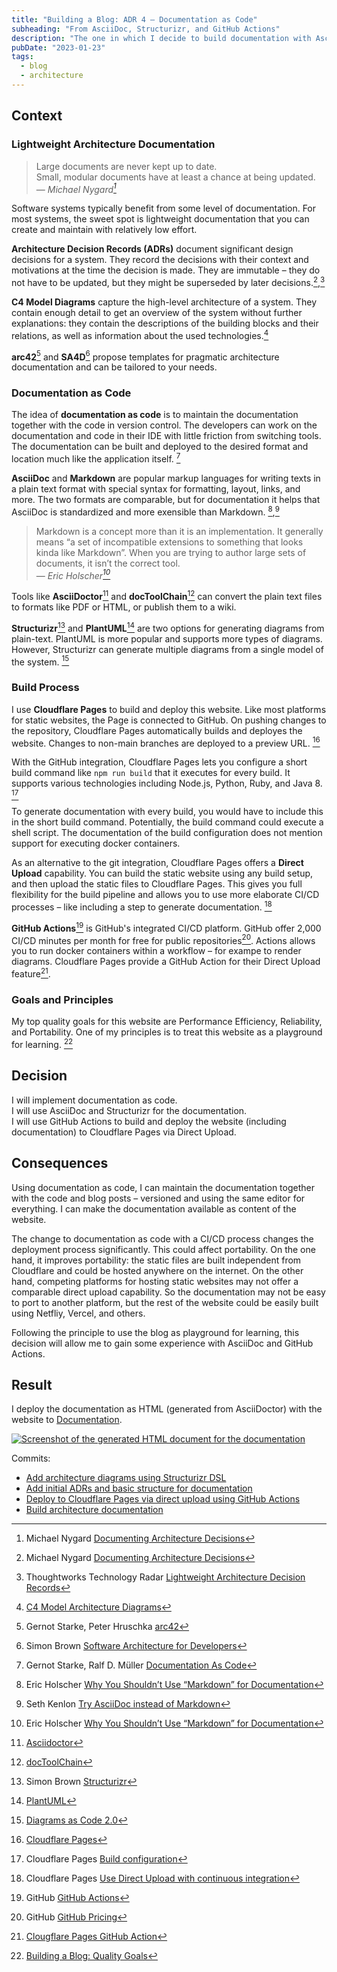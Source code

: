 ```yaml
---
title: "Building a Blog: ADR 4 – Documentation as Code"
subheading: "From AsciiDoc, Structurizr, and GitHub Actions"
description: "The one in which I decide to build documentation with AsciiDoc and Structurizr from GitHub Actions"
pubDate: "2023-01-23"
tags:
  - blog
  - architecture
---
```


## Context

### Lightweight Architecture Documentation

> Large documents are never kept up to date.  
> Small, modular documents have at least a chance at being updated.  
> — <cite>Michael Nygard[^1]</cite>

[^1]: Michael Nygard [Documenting Architecture Decisions](https://cognitect.com/blog/2011/11/15/documenting-architecture-decisions)

Software systems typically benefit from some level of documentation.
For most systems, the sweet spot is lightweight documentation that you can create and maintain with relatively low effort.

**Architecture Decision Records (ADRs)** document significant design decisions for a system. They record the decisions with their context and motivations at the time the decision is made. They are immutable – they do not have to be updated, but they might be superseded by later decisions.[^1],[^2]

[^2]: Thoughtworks Technology Radar [Lightweight Architecture Decision Records](https://www.thoughtworks.com/radar/techniques/lightweight-architecture-decision-records)

**C4 Model Diagrams** capture the high-level architecture of a system. They contain enough detail to get an overview of the system without further explanations: they contain the descriptions of the building blocks and their relations, as well as information about the used technologies.[^3]

[^3]: [C4 Model Architecture Diagrams](/blog/2023-01-21_c4_model_diagrams/)

**arc42**[^4] and **SA4D**[^5] propose templates for pragmatic architecture documentation and can be tailored to your needs.

[^4]: Gernot Starke, Peter Hruschka [arc42](https://arc42.org/overview)
[^5]: Simon Brown [Software Architecture
for Developers](https://softwarearchitecturefordevelopers.com)

### Documentation as Code

The idea of __documentation as code__ is to maintain the documentation together with the code in version control.
The developers can work on the documentation and code in their IDE with little friction from switching tools.
The documentation can be built and deployed to the desired format and location much like the application itself. [^6]

[^6]: Gernot Starke, Ralf D. Müller [Documentation As Code](https://docs-as-co.de)

**AsciiDoc** and **Markdown** are popular markup languages for writing texts in a plain text format with special syntax for formatting, layout, links, and more. The two formats are comparable, but for documentation it helps that AsciiDoc is standardized and more exensible than Markdown. [^7],[^8]

> Markdown is a concept more than it is an implementation. It generally means
> “a set of incompatible extensions to something that looks kinda like
> Markdown”. When you are trying to author large sets of documents, it isn’t
> the correct tool.  
> — <cite>Eric Holscher[^7]</cite>

[^7]: Eric Holscher [Why You Shouldn’t Use “Markdown” for Documentation](https://ericholscher.com/blog/2016/mar/15/dont-use-markdown-for-technical-docs/)
[^8]: Seth Kenlon [Try AsciiDoc instead of Markdown](https://opensource.com/article/22/8/drop-markdown-asciidoc)

Tools like **AsciiDoctor**[^9] and **docToolChain**[^10] can convert the plain text files to formats like PDF or HTML, or publish them to a wiki.

[^9]: [Asciidoctor](https://asciidoctor.org)
[^10]: [docToolChain](http://doctoolchain.org)

**Structurizr**[^11] and **PlantUML**[^12] are two options for generating diagrams from plain-text. PlantUML is more popular and supports more types of diagrams. However, Structurizr can generate multiple diagrams from a single model of the system. [^13]

[^11]: Simon Brown [Structurizr](https://structurizr.com)
[^12]: [PlantUML](https://plantuml.com)
[^13]: [Diagrams as Code 2.0](/blog/2023-01-22_diagrams_as_code/)

### Build Process

I use **Cloudflare Pages** to build and deploy this website.
Like most platforms for static websites, the Page is connected to GitHub.
On pushing changes to the repository, Cloudflare Pages automatically builds and deployes the website. Changes to non-main branches are deployed to a preview URL. [^14]

[^14]: [Cloudflare Pages](https://pages.cloudflare.com)

With the GitHub integration, Cloudflare Pages lets you configure a short build command like `npm run build` that it executes for every build. It supports various technologies including Node.js, Python, Ruby, and Java 8. [^15]

[^15]: Cloudflare Pages [Build configuration](https://developers.cloudflare.com/pages/platform/build-configuration/)

To generate documentation with every build, you would have to include this in the short build command. Potentially, the build command could execute a shell script. The documentation of the build configuration does not mention support for executing docker containers.

As an alternative to the git integration, Cloudflare Pages offers a **Direct Upload** capability. You can build the static website using any build setup, and then upload the static files to Cloudflare Pages. This gives you full flexibility for the build pipeline and allows you to use more elaborate CI/CD processes – like including a step to generate documentation. [^16]

[^16]: Cloudflare Pages [Use Direct Upload with continuous integration](https://developers.cloudflare.com/pages/how-to/use-direct-upload-with-continuous-integration/)

**GitHub Actions**[^17] is GitHub's integrated CI/CD platform.
GitHub offer 2,000 CI/CD minutes per month for free for public repositories[^18].
Actions allows you to run docker containers within a workflow – for exampe to render diagrams.
Cloudflare Pages provide a GitHub Action for their Direct Upload feature[^19].

[^17]: GitHub [GitHub Actions](https://github.com/features/actions)
[^18]: GitHub [GitHub Pricing](https://github.com/pricing)
[^19]: [Clougflare Pages GitHub Action](https://github.com/cloudflare/pages-action)

### Goals and Principles

My top quality goals for this website are Performance Efficiency, Reliability, and Portability. One of my principles is to treat this website as a playground for learning. [^20]

[^20]: [Building a Blog: Quality Goals](/blog/2023-01-02_quality_goals/)

## Decision

I will implement documentation as code.  
I will use AsciiDoc and Structurizr for the documentation.  
I will use GitHub Actions to build and deploy the website (including documentation) to Cloudflare Pages via Direct Upload.

## Consequences

Using documentation as code, I can maintain the documentation together with the code and blog posts – versioned and using the same editor for everything.
I can make the documentation available as content of the website.

The change to documentation as code with a CI/CD process changes the deployment process significantly. This could affect portability.
On the one hand, it improves portability: the static files are built independent from Cloudflare and could be hosted anywhere on the internet.
On the other hand, competing platforms for hosting static websites may not offer a comparable direct upload capability. So the documentation may not be easy to port to another platform, but the rest of the website could be easily built using Netfliy, Vercel, and others.

Following the principle to use the blog as playground for learning, this decision will allow me to gain some experience with AsciiDoc and GitHub Actions.

## Result

I deploy the documentation as HTML (generated from AsciiDoctor) with the website to [Documentation](https://www.philip-schmitt.de/docs/documentation.html).

[![Screenshot of the generated HTML document for the documentation](/documentation-screenshot.jpg#centered_bordered)](https://www.philip-schmitt.de/docs/documentation.html)

Commits:

- [Add architecture diagrams using Structurizr DSL](https://github.com/philipschm1tt/website/commit/aa2be0de5ba880be3c653549b487ca82f03105b6)
- [Add initial ADRs and basic structure for documentation](https://github.com/philipschm1tt/website/commit/48c1cc8e05873632eba952c5fc6c48dab5b4e0fd)
- [Deploy to Cloudflare Pages via direct upload using GitHub Actions](https://github.com/philipschm1tt/website/commit/72f5d20dcaa2b5efa5fa70187dc81510567d7f81)
- [Build architecture documentation](https://github.com/philipschm1tt/website/commit/d0c96b9c9fb0461586aea1b59a79990d269172dc)
